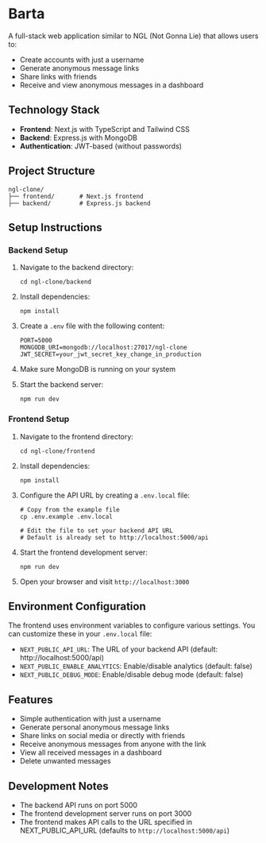# Barta

A full-stack web application similar to NGL (Not Gonna Lie) that allows users to:
- Create accounts with just a username
- Generate anonymous message links
- Share links with friends
- Receive and view anonymous messages in a dashboard

## Technology Stack

- **Frontend**: Next.js with TypeScript and Tailwind CSS
- **Backend**: Express.js with MongoDB
- **Authentication**: JWT-based (without passwords)

## Project Structure

```
ngl-clone/
├── frontend/       # Next.js frontend
├── backend/        # Express.js backend
```

## Setup Instructions

### Backend Setup

1. Navigate to the backend directory:
   ```
   cd ngl-clone/backend
   ```

2. Install dependencies:
   ```
   npm install
   ```

3. Create a `.env` file with the following content:
   ```
   PORT=5000
   MONGODB_URI=mongodb://localhost:27017/ngl-clone
   JWT_SECRET=your_jwt_secret_key_change_in_production
   ```

4. Make sure MongoDB is running on your system

5. Start the backend server:
   ```
   npm run dev
   ```

### Frontend Setup

1. Navigate to the frontend directory:
   ```
   cd ngl-clone/frontend
   ```

2. Install dependencies:
   ```
   npm install
   ```

3. Configure the API URL by creating a `.env.local` file:
   ```
   # Copy from the example file
   cp .env.example .env.local
   
   # Edit the file to set your backend API URL
   # Default is already set to http://localhost:5000/api
   ```

4. Start the frontend development server:
   ```
   npm run dev
   ```

5. Open your browser and visit `http://localhost:3000`

## Environment Configuration

The frontend uses environment variables to configure various settings. You can customize these in your `.env.local` file:

- `NEXT_PUBLIC_API_URL`: The URL of your backend API (default: http://localhost:5000/api)
- `NEXT_PUBLIC_ENABLE_ANALYTICS`: Enable/disable analytics (default: false)
- `NEXT_PUBLIC_DEBUG_MODE`: Enable/disable debug mode (default: false)

## Features

- Simple authentication with just a username
- Generate personal anonymous message links
- Share links on social media or directly with friends
- Receive anonymous messages from anyone with the link
- View all received messages in a dashboard
- Delete unwanted messages

## Development Notes

- The backend API runs on port 5000
- The frontend development server runs on port 3000
- The frontend makes API calls to the URL specified in NEXT_PUBLIC_API_URL (defaults to `http://localhost:5000/api`)

